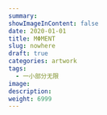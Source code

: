 ```yaml
---
summary:
showImageInContent: false
date: 2020-01-01
title: MΦMENT
slug: nowhere
draft: true
categories: artwork
tags:
  - 一小部分无限
image:
description:
weight: 6999
---
```


